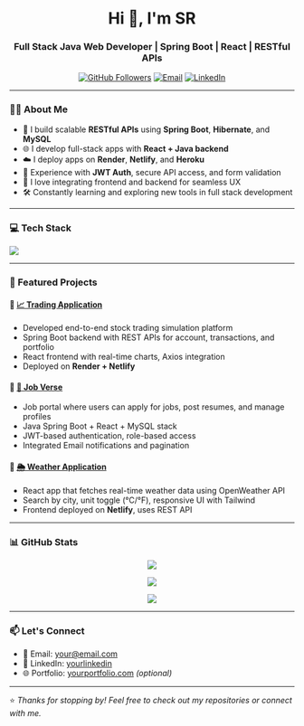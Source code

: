 <h1 align="center">Hi 👋, I'm SR</h1>
<h3 align="center">Full Stack Java Web Developer | Spring Boot | React | RESTful APIs</h3>

<p align="center">
  <a href="https://github.com/yourusername"><img src="https://img.shields.io/github/followers/yourusername?label=Follow&style=social" alt="GitHub Followers"></a>
  <a href="mailto:your@email.com"><img src="https://img.shields.io/badge/Email-Contact-blue?logo=gmail" alt="Email"></a>
  <a href="https://linkedin.com/in/yourlinkedin"><img src="https://img.shields.io/badge/LinkedIn-Connect-blue?logo=linkedin" alt="LinkedIn"></a>
</p>

---

### 👨‍💻 About Me

- 🔧 I build scalable **RESTful APIs** using **Spring Boot**, **Hibernate**, and **MySQL**
- 🌐 I develop full-stack apps with **React + Java backend**
- ☁️ I deploy apps on **Render**, **Netlify**, and **Heroku**
- 🔐 Experience with **JWT Auth**, secure API access, and form validation
- 🧩 I love integrating frontend and backend for seamless UX
- 🛠️ Constantly learning and exploring new tools in full stack development

---

### 💻 Tech Stack

<p align="left">
  <img src="https://skillicons.dev/icons?i=java,spring,hibernate,react,js,html,css,tailwind,bootstrap,mysql,mongodb,git,github,vscode,postman" />
</p>

---

### 🚀 Featured Projects

#### 🔹 [📈 Trading Application](https://github.com/yourusername/trading-application)
- Developed end-to-end stock trading simulation platform
- Spring Boot backend with REST APIs for account, transactions, and portfolio
- React frontend with real-time charts, Axios integration
- Deployed on **Render + Netlify**

#### 🔹 [💼 Job Verse](https://github.com/yourusername/job-verse)
- Job portal where users can apply for jobs, post resumes, and manage profiles
- Java Spring Boot + React + MySQL stack
- JWT-based authentication, role-based access
- Integrated Email notifications and pagination

#### 🔹 [🌦️ Weather Application](https://github.com/yourusername/weather-app)
- React app that fetches real-time weather data using OpenWeather API
- Search by city, unit toggle (°C/°F), responsive UI with Tailwind
- Frontend deployed on **Netlify**, uses REST API

---

### 📊 GitHub Stats

<p align="center">
  <img src="https://github-readme-stats.vercel.app/api?username=yourusername&show_icons=true&theme=tokyonight" />
</p>

<p align="center">
  <img src="https://github-readme-streak-stats.herokuapp.com/?user=yourusername&theme=tokyonight" />
</p>

<p align="center">
  <img src="https://github-readme-activity-graph.cyclic.app/graph?username=yourusername&theme=tokyo-night&hide_border=true" />
</p>

---

### 📫 Let's Connect

- 📧 Email: your@email.com  
- 💼 LinkedIn: [yourlinkedin](https://linkedin.com/in/yourlinkedin)  
- 🌐 Portfolio: [yourportfolio.com](https://yourportfolio.com) *(optional)*

---

⭐ *Thanks for stopping by! Feel free to check out my repositories or connect with me.*

